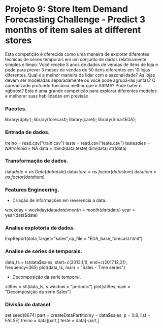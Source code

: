 # Projeto 9: Store Item Demand Forecasting Challenge - Predict 3 months of item sales at different stores

Esta competição é oferecida como uma maneira de explorar diferentes técnicas de séries temporais em um conjunto de dados relativamente simples e limpo. Você recebe 5 anos de dados de vendas de itens de loja e pede para prever 3 meses de vendas de 50 itens diferentes em 10 lojas diferentes. Qual é a melhor maneira de lidar com a sazonalidade? As lojas devem ser modeladas separadamente ou você pode agrupá-las juntas? O aprendizado profundo funciona melhor que o ARIMA? Pode bater o xgboost? Esta é uma grande competição para explorar diferentes modelos e melhorar suas habilidades em previsão.

### Pacotes.

library(dplyr);
library(forecast);
library(caret);
library(SmartEDA);

### Entrada de dados.

treino = read.csv("train.csv")
teste = read.csv("teste.csv")
teste$sales = NA
treino$id = NA
data = rbind(data,teste)
dim(data)
str(data)

### Transformação de dados.

data$date = as.Date(data$date)
data$store = as.factor(data$store)
data$item = as.factor(data$item)

### Features Engineering.
* Criação de informações em reverencia a data.

weekday = weekday(data$date)
month = month(data$date)
year = year(data$date)

### Analise explotoria de dados.

ExpReport(data,Target="sales",op_file = "EDA_base_forecast.html")

### Analise de series de temporais.

data_ts = ts(data$sales, start=c(2013,1,1), end=c(2017,12,31), frequency=365)
plot(data_ts, main = "Sales - Time series")

* Decomposição da serie temporal.

stlRes = stl(data_ts, s.window = "periodic")
plot(stlRes,main = "Decomposição da serie Sales")

### Divisão do dataset

set.seed(8674)
part = createDataPartition(y = data$sales, p = 0.8, list = FALSE)
treino = data[part,]
teste = data[-part,]
